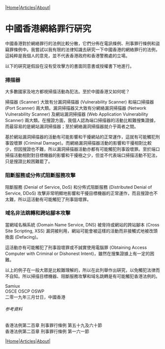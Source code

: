 |[Home](/README.md)|[Articles](/articles.md)|[About](/about.md)|

# **中國香港網絡罪行硏究**

中國香港對於網絡罪行的法例比較分散，它們分佈在電訊條例、刑事罪行條例和盜竊罪條例中。我嘗試以我有限的法律知識去硏究一下中國香港的網絡罪行的法例，這純粹是我個人的意見，並不代表香港政府和香港警務處的立場。

以下的硏究是假設在沒有受攻擊方的書面同意書或授權書下地進行。

### 掃描器

大多數國家及地方都視掃描活動為犯法。至於中國香港又如何呢？

掃描器 (Scanner) 大致有分漏洞掃描器 (Vulnerability Scanner) 和端口掃描器 (Port Scanner) 兩大類。漏洞掃描器又大致有分網絡漏洞掃描器 (Network Vulnerability Scanner) 及網站漏洞掃描器 (Web Application Vulnerability Scanner) 兩大類。在搜證方面，我個人認為端口掃描器的活動比較難搜集證據，而最容易的是網站漏洞掃描器；至於網絡漏洞掃描器就介乎兩者之間。

基於網站漏洞掃描器的活動有可能影響和干擾網站的正常運作，這就有可能觸犯刑事毀壞罪 (Criminal Damage)。而網絡漏洞掃描器活動的影響和干擾相對比較少，但因搜證也不難，所以漏洞掃描器活動亦都有可能觸犯刑事毀壞罪。至於端口掃描活動相對對目標機器的影響和干擾極之少，但並不代表端口掃描活動不犯法，只是搜證比較困難罷了。

### 阻斷服務或分佈式阻斷服務攻擊

阻斷服務 (Denial of Service, DoS) 和分佈式阻斷服務 (Distributed Denial of Service, DDoS) 攻擊非常明顯地影響和干擾目標機器的正常運作，而且搜證也不太難，所以這活動有可能觸犯了刑事毀壞罪。

### 域名非法跳轉和跨站腳本攻擊

當網域名稱系統 (Domain Name Service, DNS) 被脅持或網站的跨站腳本 (Cross Site Scripting, XSS) 漏洞被利用，網站可能會被這樣的活動而非接觸式地被改頭換面 (Defacing)。

這活動亦有可能觸犯了刑事毀壞罪或不誠實使用電腦罪 (Obtaining Access Computer with Criminal or Dishonest Intent)，雖然在搜集證據上有一定的困難。

以上的例子在一般大眾是比較難理解的，所以在此列舉作出硏究，以免觸犯法律而不自知。所以掃描目標機器、阻斷服務攻擊和域名跳轉是有可能觸犯香港法例的。


Samiux  
OSCE  OSCP  OSWP  
二零一九年三月廿日，中國香港  

###### 参考資料

香港法例第二百章 刑事罪行條例 第五十九及六十節  
香港法例第二百章 刑事罪行條例 第一六一節  

|[Home](/README.md)|[Articles](/articles.md)|[About](/about.md)|
